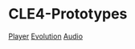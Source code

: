 # CLE4-Prototypes
<a href="./player/docs/index.html">Player</a>
<a href="./evolution/docs/index.html">Evolution</a>
<a href="./audio/docs/index.html">Audio</a>